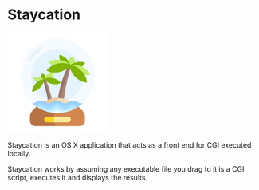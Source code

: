 Staycation
==========

<img src="Staycation/AppIcon.pdf" width="200">

Staycation is an OS X application that acts as a front end for CGI executed locally.

Staycation works by assuming any executable file you drag to it is a CGI script, executes it and displays the results.